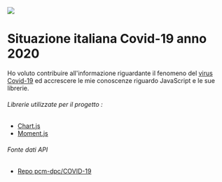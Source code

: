 ![](https://amblondra.esteri.it/Ambasciata_Londra/resource/img/2020/03/banner_coronavirus.jpg)


# Situazione italiana Covid-19 anno 2020

Ho voluto contribuire all'informazione riguardante il fenomeno del [virus Covid-19](https://it.wikipedia.org/wiki/COVID-19) ed accrescere le mie conoscenze riguardo JavaScript e le sue librerie.

###### Librerie utilizzate per il progetto : 
- [Chart.js](https://www.chartjs.org/)
- [Moment.js](https://momentjs.com/)

###### Fonte dati API
- [Repo pcm-dpc/COVID-19](https://github.com/pcm-dpc/COVID-19)
